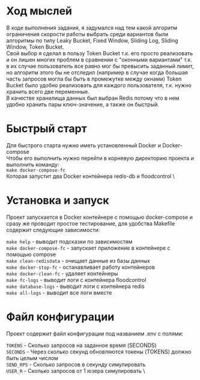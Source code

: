 # Ход мыслей
В ходе выполнения задания, я задумался над тем какой алгоритм ограничения скорости работы выбрать
среди вариантов были алгоритмы по типу Leaky Bucket, Fixed Window, Sliding Log, Sliding Window, Token Bucket. \
Свой выбор я сделал в пользу Token Bucket т.к. его просто реализовать и он лишен многих проблем в сравнении
c "оконными вариантами" т.к. в их случае пользователь все равно мог бы превысить заданный лимит, но алгоритм
этого бы не отследил (например в случае когда большая часть запросов могла бы быть в промежутке между окнами)
Token Bucket было удобно реализовать для каждого пользователя, т.к. нужно хранить всего две переменные. \
В качестве хранилища данных был выбран Redis потому что в нем удобно хранить пары ключ-значение, а также он быстрый.
# Быстрый старт
Для быстрого старта нужно иметь установленный Docker и Docker-compose \
Чтобы его выполнить нужно перейти в корневую директорию проекта и выполнить команду: \
`make docker-compose-fc`\
Которая запустит два Docker контейнера redis-db и floodcontrol \

# Установка и запуск
Проект запускается в Docker контейнере с помощью docker-compose и сразу же проводит простое тестирование, для удобства Makefile содержит следующие зависимости:

`make help` - выводит подсказки по зависимостям \
`make docker-compose-fc` - запускает приложение в контейнере с помощью compose \
`make clean-redisdata` - очищает данные из базы данных \
`make docker-stop-fc` - останавливает работу контейнеров \
`make docker-clean-fc` - удаляет контейнеры \
`make fc-logs` - выводит логи с контейнера floodcontrol \
`make database-logs` - выводит логи с контейнера redis \
`make all-logs` - выводит все логи вместе

# Файл конфигурации
Проект содержит файл конфигурации под названием .env с полями:

`TOKENS` - Сколько запросов на заданное время (SECONDS) \
`SECONDS` -  Через сколько секунд обновляются токены (TOKENS) должно быть целым числом \
`SEND_RPS` -  Сколько запросов в секунду симулировать \
`USER_R` -  Сколько запросов от 1 юзера симулировать \
